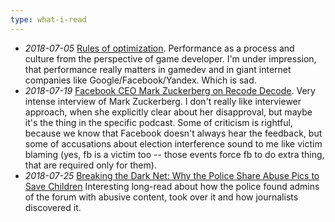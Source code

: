 ```yaml
---
type: what-i-read
---
```

* _2018-07-05_ [Rules of optimization](http://www.humus.name/index.php?page=News&ID=383).
Performance as a process and culture from the perspective of game developer. I'm under impression,
that performance really matters in gamedev and in giant internet companies like Google/Facebook/Yandex.
Which is sad.
* _2018-07-19_ [Facebook CEO Mark Zuckerberg on Recode Decode](https://www.recode.net/2018/7/18/17575158/mark-zuckerberg-facebook-interview-full-transcript-kara-swisher).
Very intense interview of Mark Zuckerberg. I don't really like interviewer approach, when she explicitly clear about her disapproval, but maybe it's the thing in the specific podcast. Some of criticism is rightful, because we know that Facebook doesn't always hear the feedback, but some of accusations about election interference sound to me like victim blaming (yes, fb is a victim too -- those events force fb to do extra thing, that are required only for them).
* _2018-07-25_ [Breaking the Dark Net: Why the Police Share Abuse Pics to Save Children](https://www.vg.no/spesial/2017/undercover-darkweb/?lang=en)
Interesting long-read about how the police found admins of the forum with abusive content, took over it and how journalists discovered it.
